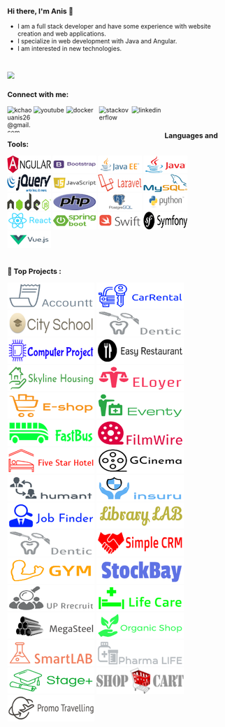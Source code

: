 
### Hi there, I'm Anis 👋

 - I am a full stack developer and have some experience with website creation and web applications.
 - I specialize in web development with Java and Angular.
 - I am interested in new technologies.
 <br>
 
![](https://komarev.com/ghpvc/?username=aniskchaou)

### Connect with me:

[<img align="left" alt="kchaouanis26@gmail.com" width="60" height="60" src="https://img.icons8.com/fluent/48/000000/gmail.png"/>](mailto:kchaouanis26@gmail.com)
[<img align="left" alt="youtube" width="75" height="50" src="https://pngimg.com/uploads/youtube/youtube_PNG2.png"/>](https://www.youtube.com/channel/UCGsw9YPdknaVPi0wWfxCUGg)
[<img align="left" alt="docker" width="75" height="50" src="https://www.docker.com/sites/default/files/d8/2019-07/Moby-logo.png"/>](https://hub.docker.com/u/3516534654634684364654654)
[<img align="left" alt="stackoverflow" width="75" height="70" src="https://upload.wikimedia.org/wikipedia/commons/thumb/e/ef/Stack_Overflow_icon.svg/768px-Stack_Overflow_icon.svg.png"/>](https://stackoverflow.com/users/12553922/anis-kchaou)
[<img align="left" alt="linkedin" width="75" height="70" src="https://cdn-icons-png.flaticon.com/512/174/174857.png"/>](https://www.linkedin.com/in/anis-k-11579b172/)


<br>

<br>

### Languages and Tools:
<img width="100" height="40" alt="screen shot 2017-08-07 at 12 18 15 pm" src="angular.png"> <img width="100" height="40" alt="screen shot 2017-08-07 at 12 18 15 pm" src="bootstrap.png"> <img width="100" height="40" alt="screen shot 2017-08-07 at 12 18 15 pm" src="j2ee.png"> <img width="100" height="40" alt="screen shot 2017-08-07 at 12 18 15 pm" src="java.png"> <img width="100" height="40" alt="screen shot 2017-08-07 at 12 18 15 pm" src="jquery.png"> <img width="100" height="40" alt="screen shot 2017-08-07 at 12 18 15 pm" src="js.png"> <img width="100" height="40" alt="screen shot 2017-08-07 at 12 18 15 pm" src="laravel.png"> <img width="100" height="40" alt="screen shot 2017-08-07 at 12 18 15 pm" src="mysql.png"> <img width="100" height="40" alt="screen shot 2017-08-07 at 12 18 15 pm" src="node.png"> <img width="100" height="40" alt="screen shot 2017-08-07 at 12 18 15 pm" src="php.png"> <img width="100" height="40" alt="screen shot 2017-08-07 at 12 18 15 pm" src="postgresql.jpg"> <img width="100" height="40" alt="screen shot 2017-08-07 at 12 18 15 pm" src="python.png"> <img width="100" height="40" alt="screen shot 2017-08-07 at 12 18 15 pm" src="react.png"> <img width="100" height="40" alt="screen shot 2017-08-07 at 12 18 15 pm" src="springboot.png"> <img width="100" height="40" alt="screen shot 2017-08-07 at 12 18 15 pm" src="swift.png"> <img width="100" height="40" alt="screen shot 2017-08-07 at 12 18 15 pm" src="symfony.png"> <img width="100" height="40" alt="screen shot 2017-08-07 at 12 18 15 pm" src="vue.png">  
<br>


### 📕 Top Projects :
<img width="200" height="60" alt="screen shot 2017-08-07 at 12 18 15 pm" src="accountt.png">  <img width="200" height="60" alt="screen shot 2017-08-07 at 12 18 15 pm" src="carrental.png">  <img width="200" height="60" alt="screen shot 2017-08-07 at 12 18 15 pm" src="cityschool.png">  <img width="200" height="60" alt="screen shot 2017-08-07 at 12 18 15 pm" src="dentic.png">  <img width="200" height="60" alt="screen shot 2017-08-07 at 12 18 15 pm" src="computerproject.png">  <img width="200" height="60" alt="screen shot 2017-08-07 at 12 18 15 pm" src="easyrestaurant.png">  <img width="200" height="60" alt="screen shot 2017-08-07 at 12 18 15 pm" src="skylinehousing.png">  <img width="200" height="60" alt="screen shot 2017-08-07 at 12 18 15 pm" src="eloyer.png">  <img width="200" height="60" alt="screen shot 2017-08-07 at 12 18 15 pm" src="eshop.png">  <img width="200" height="60" alt="screen shot 2017-08-07 at 12 18 15 pm" src="eventy.png">  <img width="200" height="60" alt="screen shot 2017-08-07 at 12 18 15 pm" src="fastbus.png">  <img width="200" height="60" alt="screen shot 2017-08-07 at 12 18 15 pm" src="filmwire.png">  <img width="200" height="60" alt="screen shot 2017-08-07 at 12 18 15 pm" src="fivestarhotel.png">  <img width="200" height="60" alt="screen shot 2017-08-07 at 12 18 15 pm" src="gcinema.png">  <img width="200" height="60" alt="screen shot 2017-08-07 at 12 18 15 pm" src="humant.png">  <img width="200" height="60" alt="screen shot 2017-08-07 at 12 18 15 pm" src="insuru.png">  <img width="200" height="60" alt="screen shot 2017-08-07 at 12 18 15 pm" src="jobfinder.png">  <img width="200" height="60" alt="screen shot 2017-08-07 at 12 18 15 pm" src="librarylab.png">  <img width="200" height="60" alt="screen shot 2017-08-07 at 12 18 15 pm" src="dentic.png">  <img width="200" height="60" alt="screen shot 2017-08-07 at 12 18 15 pm" src="simplecrm.png">  <img width="200" height="60" alt="screen shot 2017-08-07 at 12 18 15 pm" src="gym.png">  <img width="200" height="60" alt="screen shot 2017-08-07 at 12 18 15 pm" src="stockbay.png">  <img width="200" height="60" alt="screen shot 2017-08-07 at 12 18 15 pm" src="uprecruit.png">  <img width="200" height="60" alt="screen shot 2017-08-07 at 12 18 15 pm" src="lifecare.png">  <img width="200" height="60" alt="screen shot 2017-08-07 at 12 18 15 pm" src="megasteel.png">  <img width="200" height="60" alt="screen shot 2017-08-07 at 12 18 15 pm" src="organicshop.png">  <img width="200" height="60" alt="screen shot 2017-08-07 at 12 18 15 pm" src="smartlab.png">  <img width="200" height="60" alt="screen shot 2017-08-07 at 12 18 15 pm" src="pharmalife.png">  <img width="200" height="60" alt="screen shot 2017-08-07 at 12 18 15 pm" src="stage+.png">  <img width="200" height="60" alt="screen shot 2017-08-07 at 12 18 15 pm" src="shopcart.png">  <img width="200" height="60" alt="screen shot 2017-08-07 at 12 18 15 pm" src="promotraveling.png">  
